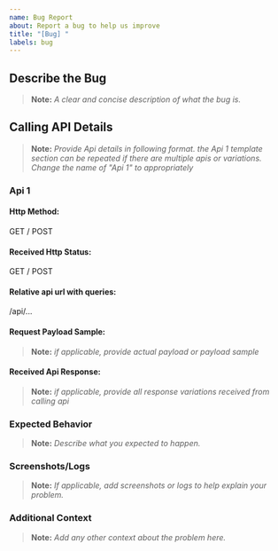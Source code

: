 ```yaml
---
name: Bug Report
about: Report a bug to help us improve
title: "[Bug] "
labels: bug
---
```


## Describe the Bug

> **Note:** _A clear and concise description of what the bug is._

## Calling API Details

> **Note:** _Provide Api details in following format. the Api 1 template section can be repeated if there are multiple apis or variations. Change the name of "Api 1" to appropriately_

### Api 1

#### Http Method:

GET / POST

#### Received Http Status:

GET / POST

#### Relative api url with queries:

/api/...

#### Request Payload Sample:

> **Note:** _if applicable, provide actual payload or payload sample_

#### Received Api Response:

> **Note:** _if applicable, provide all response variations received from calling api_

### Expected Behavior

> **Note:** _Describe what you expected to happen._

### Screenshots/Logs

> **Note:** _If applicable, add screenshots or logs to help explain your problem._

### Additional Context

> **Note:** _Add any other context about the problem here._

